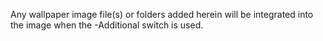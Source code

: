 Any wallpaper image file(s) or folders added herein will be integrated into the image when the -Additional switch is used.